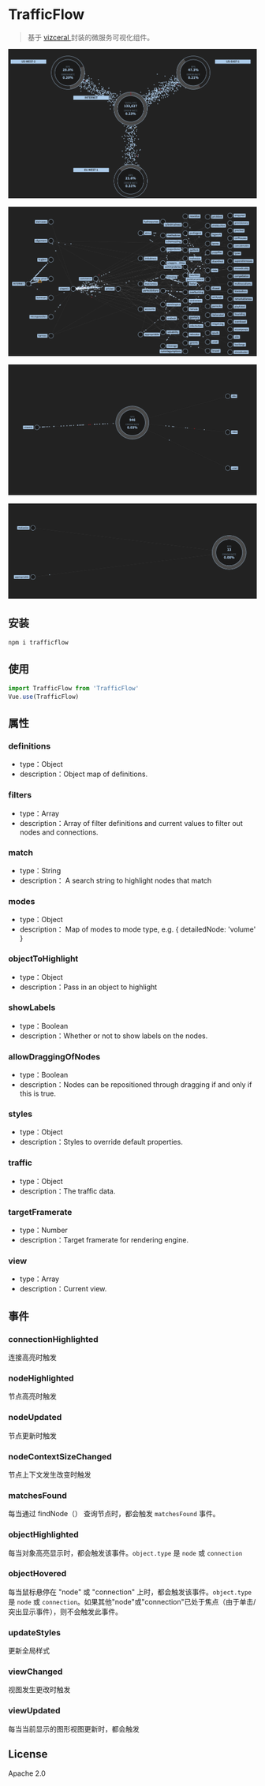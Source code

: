 # TrafficFlow

> 基于 [vizceral ](https://github.com/Netflix/vizceral) 封装的微服务可视化组件。

![](https://raw.githubusercontent.com/Yggdrasill-7C9/TrafficFlow/master/github/1.png)

![](https://raw.githubusercontent.com/Yggdrasill-7C9/TrafficFlow/master/github/2.png)

![](https://raw.githubusercontent.com/Yggdrasill-7C9/TrafficFlow/master/github/3.png)

![](https://raw.githubusercontent.com/Yggdrasill-7C9/TrafficFlow/master/github/4.png)

## 安装

```shell
npm i trafficflow
```

## 使用

```javascript
import TrafficFlow from 'TrafficFlow'
Vue.use(TrafficFlow)
```

## 属性

### definitions

* type：Object
* description：Object map of definitions.

### filters

- type：Array
- description：Array of filter definitions and current values to filter out nodes and connections.

### match

- type：String
- description： A search string to highlight nodes that match

### modes

- type：Object
- description： Map of modes to mode type, e.g. { detailedNode: 'volume' }

### objectToHighlight

- type：Object
- description：Pass in an object to highlight

### showLabels

- type：Boolean
- description：Whether or not to show labels on the nodes.

### allowDraggingOfNodes

- type：Boolean
- description：Nodes can be repositioned through dragging if and only if this is true.

### styles

- type：Object
- description：Styles to override default properties.

### traffic

- type：Object
- description：The traffic data.

### targetFramerate

- type：Number
- description：Target framerate for rendering engine.

### view

- type：Array
- description：Current view.

## 事件

### connectionHighlighted

连接高亮时触发

### nodeHighlighted

节点高亮时触发

### nodeUpdated

节点更新时触发

### nodeContextSizeChanged

节点上下文发生改变时触发

### matchesFound

每当通过 findNode（） 查询节点时，都会触发 `matchesFound` 事件。

### objectHighlighted

每当对象高亮显示时，都会触发该事件。`object.type` 是 `node` 或 `connection`

### objectHovered

每当鼠标悬停在 "node" 或 "connection" 上时，都会触发该事件。`object.type` 是 `node` 或 `connection`。如果其他"node"或"connection"已处于焦点（由于单击/突出显示事件），则不会触发此事件。

### updateStyles

更新全局样式

### viewChanged

视图发生更改时触发

### viewUpdated

每当当前显示的图形视图更新时，都会触发

## License

Apache 2.0

